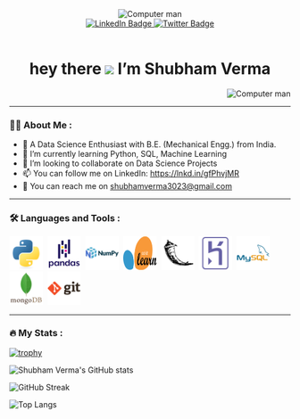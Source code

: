 <div id="header" align="center">
  <img src="https://camo.githubusercontent.com/62da68eb62b1e5f175f7d1f0191dd89a653d7908feb22d37d4a0ab07365d6791/68747470733a2f2f6d656469612e67697068792e636f6d2f6d656469612f4d3967624264396e6244724f5475314d71782f67697068792e676966" alt="Computer man" width="100"/>
</div>
<div id="badges" align="center">
  <a href="https://lnkd.in/gfPhvjMR">
    <img src="https://img.shields.io/badge/LinkedIn-blue?style=for-the-badge&logo=linkedin&logoColor=white" alt="LinkedIn Badge"/>
  </a>
  <a href="https://twitter.com/saverma30?t=xP1nnk3YSQOnSYYMVcPewA&s=09">
    <img src="https://img.shields.io/badge/Twitter-blue?style=for-the-badge&logo=twitter&logoColor=white" alt="Twitter Badge"/>
  </a>
</div>
<div id="badges" align="center">
  <img src="https://komarev.com/ghpvc/?username=your-github-Shubham3023&color=blueviolet" alt=""/>
 </div>
<h1 align="center">
  hey there 
  <img src="https://media.giphy.com/media/hvRJCLFzcasrR4ia7z/giphy.gif" width="30px"/>
  I’m Shubham Verma
</h1>
<div align="right">
  <img src="https://camo.githubusercontent.com/190338430fb2eca4d172a1987205c5e073b2de72db46cb4ed12cf1c2fa32041a/68747470733a2f2f6d656469612e67697068792e636f6d2f6d656469612f645765734263544c61766b5a754733354d492f67697068792e676966" alt="Computer man" width="400" height="300"/>
</div>

---

### :man_technologist: About Me :
 
- 👀 A Data Science Enthusiast with B.E. (Mechanical Engg.) from India.
- 🌱 I’m currently learning Python, SQL, Machine Learning
- 💞️ I’m looking to collaborate on Data Science Projects
- 📫 You can follow me on LinkedIn: https://lnkd.in/gfPhvjMR
- 💬 You can reach me on shubhamverma3023@gmail.com

---

### :hammer_and_wrench: Languages and Tools :

<div>
  <img src="https://github.com/devicons/devicon/blob/master/icons/python/python-original.svg" title="Python" alt="Python" width="60" height="60"/>&nbsp;
  <img src="https://github.com/devicons/devicon/blob/master/icons/pandas/pandas-original-wordmark.svg" title="Pandas" alt="Pandas" width="60" height="60"/>&nbsp;
  <img src="https://github.com/devicons/devicon/blob/master/icons/numpy/numpy-original-wordmark.svg" title="Numpy" alt="Numpy" width="60" height="60"/>&nbsp;
  <img src="https://github.com/scikit-learn/scikit-learn/blob/main/doc/logos/1280px-scikit-learn-logo.png" title="Sklearn" alt="Sklearn" width="60" height="60"/>&nbsp;
  <img src="https://github.com/devicons/devicon/blob/master/icons/flask/flask-original.svg" title="Flask" alt="Flask" width="60" height="60"/>&nbsp;
  <img src="https://github.com/devicons/devicon/blob/master/icons/heroku/heroku-original.svg" title="Heroku" alt="Heroku" width="60" height="60"/>&nbsp;
  <img src="https://github.com/devicons/devicon/blob/master/icons/mysql/mysql-original-wordmark.svg" title="MySQL"  alt="MySQL" width="60" height="60"/>&nbsp;
  <img src="https://github.com/devicons/devicon/blob/master/icons/mongodb/mongodb-original-wordmark.svg" title="MongoDB" alt="MongoDB" width="60" height="60"/>&nbsp;
  <img src="https://github.com/devicons/devicon/blob/master/icons/git/git-original-wordmark.svg" title="Git" **alt="Git" width="60" height="60"/>
</div>

---

### :fire: My Stats :

[![trophy](https://github-profile-trophy.vercel.app/?username=Shubham3023&theme=onedark)](https://github.com/Shubham3023/github-profile-trophy)

![Shubham Verma's GitHub stats](https://github-readme-stats.vercel.app/api?username=Shubham3023&show_icons=true&theme=radical)

![GitHub Streak](http://github-readme-streak-stats.herokuapp.com?user=Shubham3023&theme=dark&background=000000)

![Top Langs](https://github-readme-stats.vercel.app/api/top-langs/?username=Shubham3023&layout=compact&theme=vision-friendly-dark)

<!---
Shubham3023/Shubham3023 is a ✨ special ✨ repository because its `README.md` (this file) appears on your GitHub profile.
You can click the Preview link to take a look at your changes.
--->

